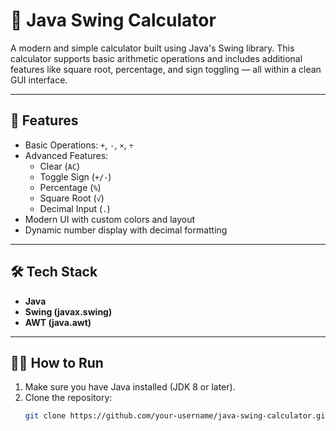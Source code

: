 # 🧮 Java Swing Calculator

A modern and simple calculator built using Java's Swing library. This calculator supports basic arithmetic operations and includes additional features like square root, percentage, and sign toggling — all within a clean GUI interface.

---

## 🚀 Features

- Basic Operations: `+`, `-`, `×`, `÷`
- Advanced Features:  
  - Clear (`AC`)  
  - Toggle Sign (`+/-`)  
  - Percentage (`%`)  
  - Square Root (`√`)  
  - Decimal Input (`.`)  
- Modern UI with custom colors and layout
- Dynamic number display with decimal formatting

---

## 🛠 Tech Stack

- **Java**
- **Swing (javax.swing)**
- **AWT (java.awt)**

---

## 🧑‍💻 How to Run

1. Make sure you have Java installed (JDK 8 or later).
2. Clone the repository:
   ```bash
   git clone https://github.com/your-username/java-swing-calculator.git
